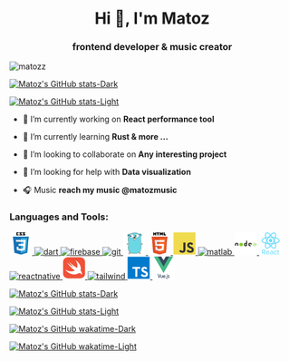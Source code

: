 <h1 align="center">Hi 👋, I'm Matoz</h1>
<h3 align="center">frontend developer & music creator</h3>

<p align="left"> <img src="https://komarev.com/ghpvc/?username=matozz&label=Profile%20views&color=0e75b6&style=flat" alt="matozz" /> </p>

[![Matoz's GitHub stats-Dark](https://github-profile-trophy.vercel.app/?username=matozz&column=-1&margin-w=8&no-bg=true&no-frame=true&theme=nord)](https://github-profile-trophy.vercel.app/?username=matozz&column=-1&margin-w=8&no-bg=true&no-frame=true&theme=nord#gh-dark-mode-only)

[![Matoz's GitHub stats-Light](https://github-profile-trophy.vercel.app/?username=matozz&column=-1&margin-w=8)](https://github-profile-trophy.vercel.app/?username=matozz&column=-1&margin-w=8&no-bg=true&no-frame=true&theme=nord#gh-light-mode-only)

- 🔭 I’m currently working on **React performance tool**

- 🌱 I’m currently learning **Rust & more ...**

- 👯 I’m looking to collaborate on **Any interesting project**

- 🤝 I’m looking for help with **Data visualization**

- 🎧 Music **reach my music @matozmusic**

<p align="left">
</p>

<h3 align="left">Languages and Tools:</h3>
<p align="left"> <a href="https://www.w3schools.com/css/" target="_blank" rel="noreferrer"> <img src="https://raw.githubusercontent.com/devicons/devicon/master/icons/css3/css3-original-wordmark.svg" alt="css3" width="40" height="40"/> </a> <a href="https://dart.dev" target="_blank" rel="noreferrer"> <img src="https://www.vectorlogo.zone/logos/dartlang/dartlang-icon.svg" alt="dart" width="40" height="40"/> </a> <a href="https://firebase.google.com/" target="_blank" rel="noreferrer"> <img src="https://www.vectorlogo.zone/logos/firebase/firebase-icon.svg" alt="firebase" width="40" height="40"/> </a> <a href="https://git-scm.com/" target="_blank" rel="noreferrer"> <img src="https://www.vectorlogo.zone/logos/git-scm/git-scm-icon.svg" alt="git" width="40" height="40"/> </a> <a href="https://golang.org" target="_blank" rel="noreferrer"> <img src="https://raw.githubusercontent.com/devicons/devicon/master/icons/go/go-original.svg" alt="go" width="40" height="40"/> </a> <a href="https://www.w3.org/html/" target="_blank" rel="noreferrer"> <img src="https://raw.githubusercontent.com/devicons/devicon/master/icons/html5/html5-original-wordmark.svg" alt="html5" width="40" height="40"/> </a> <a href="https://developer.mozilla.org/en-US/docs/Web/JavaScript" target="_blank" rel="noreferrer"> <img src="https://raw.githubusercontent.com/devicons/devicon/master/icons/javascript/javascript-original.svg" alt="javascript" width="40" height="40"/> </a> <a href="https://www.mathworks.com/" target="_blank" rel="noreferrer"> <img src="https://upload.wikimedia.org/wikipedia/commons/2/21/Matlab_Logo.png" alt="matlab" width="40" height="40"/> </a> <a href="https://nodejs.org" target="_blank" rel="noreferrer"> <img src="https://raw.githubusercontent.com/devicons/devicon/master/icons/nodejs/nodejs-original-wordmark.svg" alt="nodejs" width="40" height="40"/> </a> <a href="https://reactjs.org/" target="_blank" rel="noreferrer"> <img src="https://raw.githubusercontent.com/devicons/devicon/master/icons/react/react-original-wordmark.svg" alt="react" width="40" height="40"/> </a> <a href="https://reactnative.dev/" target="_blank" rel="noreferrer"> <img src="https://reactnative.dev/img/header_logo.svg" alt="reactnative" width="40" height="40"/> </a> <a href="https://developer.apple.com/swift/" target="_blank" rel="noreferrer"> <img src="https://raw.githubusercontent.com/devicons/devicon/master/icons/swift/swift-original.svg" alt="swift" width="40" height="40"/> </a> <a href="https://tailwindcss.com/" target="_blank" rel="noreferrer"> <img src="https://www.vectorlogo.zone/logos/tailwindcss/tailwindcss-icon.svg" alt="tailwind" width="40" height="40"/> </a> <a href="https://www.typescriptlang.org/" target="_blank" rel="noreferrer"> <img src="https://raw.githubusercontent.com/devicons/devicon/master/icons/typescript/typescript-original.svg" alt="typescript" width="40" height="40"/> </a> <a href="https://vuejs.org/" target="_blank" rel="noreferrer"> <img src="https://raw.githubusercontent.com/devicons/devicon/master/icons/vuejs/vuejs-original-wordmark.svg" alt="vuejs" width="40" height="40"/> </a> </p>

[![Matoz's GitHub stats-Dark](https://github-readme-stats-git-masterrstaa-rickstaa.vercel.app/api?username=matozz&show_icons=true&locale=en&theme=codeSTACKr&count_private=true#gh-dark-mode-only)](https://github-readme-stats.vercel.app/api?username=matozz&show_icons=true&locale=en&theme=codeSTACKr&count_private=true#gh-dark-mode-only)

[![Matoz's GitHub stats-Light](https://github-readme-stats-git-masterrstaa-rickstaa.vercel.app/api?username=matozz&show_icons=true&locale=en&theme=default&count_private=true#gh-light-mode-only)](https://github-readme-stats.vercel.app/api?username=matozz&show_icons=true&locale=en&theme=default&count_private=true#gh-light-mode-only)

[![Matoz's GitHub wakatime-Dark](https://github-readme-stats.vercel.app/api/wakatime?username=matozz&layout=compact&theme=codeSTACKr#gh-dark-mode-only)](https://github-readme-stats.vercel.app/api/wakatime?username=matozz&layout=compact&theme=codeSTACKr#gh-dark-mode-only)

[![Matoz's GitHub wakatime-Light](https://github-readme-stats.vercel.app/api/wakatime?username=matozz&layout=compact&theme=default#gh-light-mode-only)](https://github-readme-stats.vercel.app/api/wakatime?username=matozz&layout=compact&theme=default#gh-light-mode-only)
